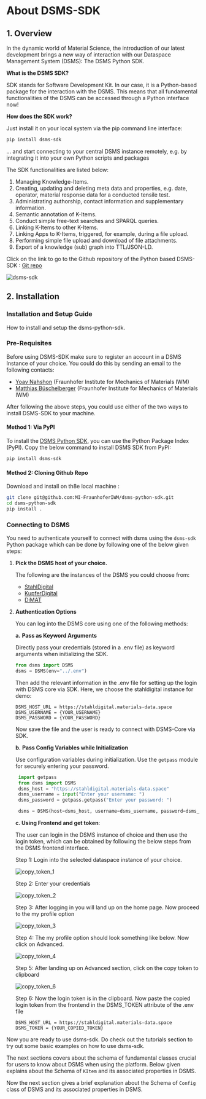 
# About DSMS-SDK

## 1. Overview

In the dynamic world of Material Science, the introduction of our latest development brings a new way of interaction with our Dataspace Management System (DSMS): The DSMS Python SDK.

**What is the DSMS SDK?**

SDK stands for Software Development Kit. In our case, it is a Python-based package for the interaction with the DSMS. This means that all fundamental functionalities of the DSMS can be accessed through a Python interface now!

**How does the SDK work?**

Just install it on your local system via the pip command line interface:

```bash
pip install dsms-sdk
```

... and start connecting to your central DSMS instance remotely, e.g. by integrating it into your own Python scripts and packages

The SDK functionalities are listed below:
1. Managing Knowledge-Items.
2. Creating, updating and deleting meta data and properties, e.g. date, operator, material response data for a conducted tensile test.
3. Administrating authorship, contact information and supplementary information.
4. Semantic annotation of K-Items.
5. Conduct simple free-text searches and SPARQL queries.
6. Linking K-Items to other K-Items.
7. Linking Apps to K-Items, triggered, for example, during a file upload.
8. Performing simple file upload and download of file attachments.
9. Export of a knowledge (sub) graph into TTL/JSON-LD.


Click on the link to go to the Github repository of the Python based DSMS-SDK : [Git repo](https://github.com/MI-FraunhoferIWM/dsms-python-sdk)

![dsms-sdk](assets/images/DSMS_SDK.jpg)

## 2. Installation

### Installation and Setup Guide

How to install and setup the dsms-python-sdk.

### Pre-Requisites

Before using DSMS-SDK make sure to register an account in a DSMS Instance of your choice. You could do this by sending an email to the following contacts:

- [Yoav Nahshon](mailto:yoav.nahshon@iwm.fraunhofer.de) (Fraunhofer Institute for Mechanics of Materials IWM)
- [Matthias Büschelberger](mailto:matthias.bueschelberger@iwm.fraunhofer.de) (Fraunhofer Institute for Mechanics of Materials IWM)

After following the above steps, you could use either of the two ways to install DSMS-SDK to your machine.

#### Method 1: Via PyPI

To install the [DSMS Python SDK](https://pypi.org/project/dsms-sdk/), you can use the Python Package Index (PyPI). Copy the below command to install DSMS SDK from PyPI:

```bash
pip install dsms-sdk
```

#### Method 2: Cloning Github Repo

Download and install on th8e local machine :

```bash
git clone git@github.com:MI-FraunhoferIWM/dsms-python-sdk.git
cd dsms-python-sdk
pip install .
```

### Connecting to DSMS

You need to authenticate yourself to connect with dsms using the `dsms-sdk` Python package which can be done by following one of the below given steps:

1. **Pick the DSMS host of your choice.**

   The following are the instances of the DSMS you could choose from:

   - [StahlDigital](https://lnkd.in/gfwe9a36)
   - [KupferDigital](https://lnkd.in/g8mvnM3K)
   - [DiMAT](https://lnkd.in/g46baB6J)

2. **Authentication Options**

   You can log into the DSMS core using one of the following methods:

    **a.** **Pass as Keyword Arguments**

      Directly pass your credentials (stored in a .env file) as keyword arguments when initializing the SDK.

      ```python
      from dsms import DSMS
      dsms = DSMS(env="../.env")
      ```

      Then add the relevant information in the .env file for setting up the login with DSMS core via SDK. Here, we choose the stahldigital instance for demo:

     ```
     DSMS_HOST_URL = https://stahldigital.materials-data.space
     DSMS_USERNAME = {YOUR_USERNAME}
     DSMS_PASSWORD = {YOUR_PASSWORD}
     ```

      Now save the file and the user is ready to connect with DSMS-Core via SDK.

    **b.** **Pass Config Variables while Initialization**

      Use configuration variables during initialization. Use the `getpass` module for securely entering your password.

      ```python
       import getpass
       from dsms import DSMS
       dsms_host = "https://stahldigital.materials-data.space"
       dsms_username = input("Enter your username: ")
       dsms_password = getpass.getpass("Enter your password: ")

       dsms = DSMS(host=dsms_host, username=dsms_username, password=dsms_password)
      ```

    **c. Using Frontend and get token**:

      The user can login in the DSMS instance of choice and then use the login token, which can be obtained by following the below steps from the DSMS frontend interface.

      Step 1: Login into the selected dataspace instance of your choice.

      ![copy_token_1](assets/images/copy_token_1.jpg)

      Step 2: Enter your credentials

      ![copy_token_2](assets/images/copy_token_2.jpg)

      Step 3: After logging in you will land up on the home page. Now proceed to the my profile option

      ![copy_token_3](assets/images/copy_token_3.jpg)

      Step 4: The my profile option should look something like below. Now click on Advanced.

      ![copy_token_4](assets/images/copy_token_4.jpg)

      Step 5: After landing up on Advanced section, click on the copy token to clipboard

      ![copy_token_6](assets/images/copy_token_5.jpg)

      Step 6: Now the login token is in the clipboard. Now paste the copied login token from the frontend in the DSMS_TOKEN attribute of the .env file
      ```
      DSMS_HOST_URL = https://stahldigital.materials-data.space
      DSMS_TOKEN = {YOUR_COPIED_TOKEN}
      ```

Now you are ready to use dsms-sdk. Do check out the tutorials section to try out some basic examples on how to use dsms-sdk.

The next sections covers about the schema of fundamental classes crucial for users to know about DSMS when using the platform. Below given explains about the Schema of `KItem` and its associated properties in DSMS.

Now the next section gives a brief explanation about the Schema of `Config` class of DSMS and its associated properties in DSMS.
